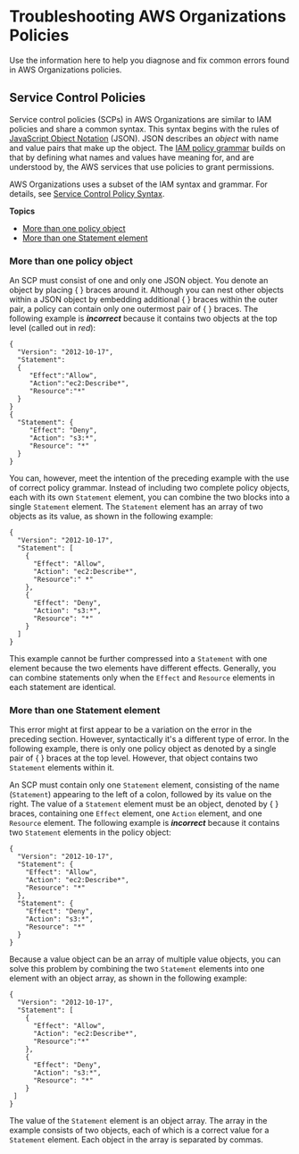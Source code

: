 # Troubleshooting AWS Organizations Policies<a name="org_troubleshoot_policies"></a>

Use the information here to help you diagnose and fix common errors found in AWS Organizations policies\.

## Service Control Policies<a name="tshoot-scp"></a>

Service control policies \(SCPs\) in AWS Organizations are similar to IAM policies and share a common syntax\. This syntax begins with the rules of [JavaScript Object Notation](http://www.json.org) \(JSON\)\. JSON describes an *object* with name and value pairs that make up the object\. The [IAM policy grammar](https://docs.aws.amazon.com/IAM/latest/UserGuide/policies-grammar.html) builds on that by defining what names and values have meaning for, and are understood by, the AWS services that use policies to grant permissions\.

AWS Organizations uses a subset of the IAM syntax and grammar\. For details, see [Service Control Policy Syntax](orgs_reference_scp-syntax.md)\.

**Topics**
+ [More than one policy object](#morethanonepolicyblock)
+ [More than one Statement element](#morethanonestatement)

### More than one policy object<a name="morethanonepolicyblock"></a>

An SCP must consist of one and only one JSON object\. You denote an object by placing \{ \} braces around it\. Although you can nest other objects within a JSON object by embedding additional \{ \} braces within the outer pair, a policy can contain only one outermost pair of \{ \} braces\. The following example is ***incorrect*** because it contains two objects at the top level \(called out in *red*\):

```
{
  "Version": "2012-10-17",
  "Statement": 
  {
     "Effect":"Allow",
     "Action":"ec2:Describe*",
     "Resource":"*"
  }
}
{ 
  "Statement": {
     "Effect": "Deny",
     "Action": "s3:*",
     "Resource": "*"
  }
}
```

You can, however, meet the intention of the preceding example with the use of correct policy grammar\. Instead of including two complete policy objects, each with its own `Statement` element, you can combine the two blocks into a single `Statement` element\. The `Statement` element has an array of two objects as its value, as shown in the following example: 

```
{
  "Version": "2012-10-17",
  "Statement": [
    {
      "Effect": "Allow",
      "Action": "ec2:Describe*",
      "Resource":" *"
    },
    {
      "Effect": "Deny",
      "Action": "s3:*",
      "Resource": "*"
    }
  ]
}
```

This example cannot be further compressed into a `Statement` with one element because the two elements have different effects\. Generally, you can combine statements only when the `Effect` and `Resource` elements in each statement are identical\.

### More than one Statement element<a name="morethanonestatement"></a>

This error might at first appear to be a variation on the error in the preceding section\. However, syntactically it's a different type of error\. In the following example, there is only one policy object as denoted by a single pair of \{ \} braces at the top level\. However, that object contains two `Statement` elements within it\.

An SCP must contain only one `Statement` element, consisting of the name \(`Statement`\) appearing to the left of a colon, followed by its value on the right\. The value of a `Statement` element must be an object, denoted by \{ \} braces, containing one `Effect` element, one `Action` element, and one `Resource` element\. The following example is ***incorrect*** because it contains two `Statement` elements in the policy object:

```
{
  "Version": "2012-10-17",
  "Statement": {
    "Effect": "Allow",
    "Action": "ec2:Describe*",
    "Resource": "*"
  },
  "Statement": {
    "Effect": "Deny",
    "Action": "s3:*",
    "Resource": "*"
  }
}
```

Because a value object can be an array of multiple value objects, you can solve this problem by combining the two `Statement` elements into one element with an object array, as shown in the following example:

```
{
  "Version": "2012-10-17",
  "Statement": [
    {
      "Effect": "Allow",
      "Action": "ec2:Describe*",
      "Resource":"*"
    },
    {
      "Effect": "Deny",
      "Action": "s3:*",
      "Resource": "*"
    }
 ]
}
```

The value of the `Statement` element is an object array\. The array in the example consists of two objects, each of which is a correct value for a `Statement` element\. Each object in the array is separated by commas\.